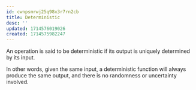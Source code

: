 ```yaml
---
id: cwnpsmrwj25q98x3r7rn2cb
title: Deterministic
desc: ''
updated: 1714576019026
created: 1714575982247
---
```


An operation is said to be deterministic if its output is uniquely determined by its input.

In other words, given the same input, a deterministic function will always produce the same output, and there is no randomness or uncertainty involved.
